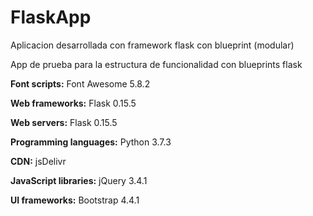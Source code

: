 # FlaskApp
Aplicacion desarrollada con framework flask con blueprint (modular)

App de prueba para la estructura de funcionalidad con blueprints flask

**Font scripts:** 
Font Awesome
5.8.2

**Web frameworks:** 
Flask
0.15.5

**Web servers:** 
Flask
0.15.5

**Programming languages:** 
Python
3.7.3

**CDN:** 
jsDelivr

**JavaScript libraries:** 
jQuery
3.4.1

**UI frameworks:** 
Bootstrap
4.4.1
